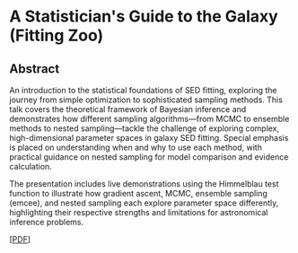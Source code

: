 # A Statistician's Guide to the Galaxy (Fitting Zoo)

## Abstract

An introduction to the statistical foundations of SED fitting, exploring the journey from simple optimization to sophisticated sampling methods. This talk covers the theoretical framework of Bayesian inference and demonstrates how different sampling algorithms—from MCMC to ensemble methods to nested sampling—tackle the challenge of exploring complex, high-dimensional parameter spaces in galaxy SED fitting. Special emphasis is placed on understanding when and why to use each method, with practical guidance on nested sampling for model comparison and evidence calculation.

The presentation includes live demonstrations using the Himmelblau test function to illustrate how gradient ascent, MCMC, ensemble sampling (emcee), and nested sampling each explore parameter space differently, highlighting their respective strengths and limitations for astronomical inference problems.

[[PDF](https://github.com/williamjameshandley/talks/raw/sed_2025/will_handley_sed_2025.pdf)] 